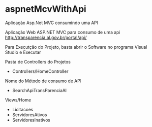 # aspnetMcvWithApi
Aplicação Asp.Net MVC consumindo uma API

Aplicação Web ASP.NET MVC para consumo de uma api http://transparencia.al.gov.br/portal/api/

Para Executção do Projeto, basta abrir o Software no programa Visual Studio e Executar

Pasta de Controllers do Projetos
 - Controllers/HomeController
 
 Nome do Método de consumo de API
 - SearchApiTransParenciaAl

Views/Home
- Licitacoes
- ServidoresAtivos
- ServidoresInativos
